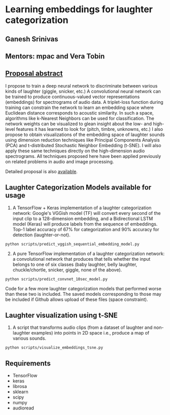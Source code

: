 # Learning embeddings for laughter categorization

## Ganesh Srinivas

## Mentors: mpac and Vera Tobin

## [Proposal abstract](https://summerofcode.withgoogle.com/projects/#5795091189858304)
I propose to train a deep neural network to discriminate between various kinds of laughter (giggle, snicker, etc.) A convolutional neural network can be trained to produce continuous-valued vector representations (embeddings) for spectrograms of audio data. A triplet-loss function during training can constrain the network to learn an embedding space where Euclidean distance corresponds to acoustic similarity. In such a space, algorithms like k-Nearest Neighbors can be used for classification. The network weights can be visualized to glean insight about the low- and high-level features it has learned to look for (pitch, timbre, unknowns, etc.) I also propose to obtain visualizations of the embedding space of laughter sounds using dimension reduction techniques like Principal Components Analysis (PCA) and t-distributed Stochastic Neighbor Embedding (t-SNE). I will also apply these same techniques directly on the high-dimension audio spectrograms. All techniques proposed here have been applied previously on related problems in audio and image processing.

Detailed proposal is also [available](redhen2017_proposal_ganesh_srinivas.pdf).

## Laughter Categorization Models available for usage
1. A TensorFlow + Keras implementation of a laughter categorization network: Google's VGGish model (TF) will convert every second of the input clip to a 128-dimension embedding, and a Bidirectional LSTM model (Keras) will produce labels from the sequence of embeddings. Top-1 label accuracy of 67% for categorization and 90% accuracy for detection (laughter-or-not).

`python scripts/predict_vggish_sequential_embedding_model.py`

2. A pure TensorFlow implementation of a laughter categorization network: a convolutional network that produces that tells whether the input belongs to one of six classes (baby laughter, belly laughter, chuckle/chortle, snicker, giggle, none of the above).

`python scripts/predict_convnet_10sec_model.py`

Code for a few more laughter categorization models that performed worse than these two is included. The saved models corresponding to those may be included if Github allows upload of these files (space constraint).

## Laughter visualization using t-SNE
1. A script that transforms audio clips (from a dataset of laughter and non-laughter examples) into points in 2D space i.e., produce a map of various sounds.

`python scripts/visualize_embeddings_tsne.py`



## Requirements
- TensorFlow
- keras
- librosa
- sklearn
- scipy
- numpy
- audioread


